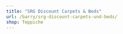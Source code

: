 ```yaml
---
title: "SRG Discount Carpets & Beds"
url: /barry/srg-discount-carpets-und-beds/
shop: Teppiche
---
```

